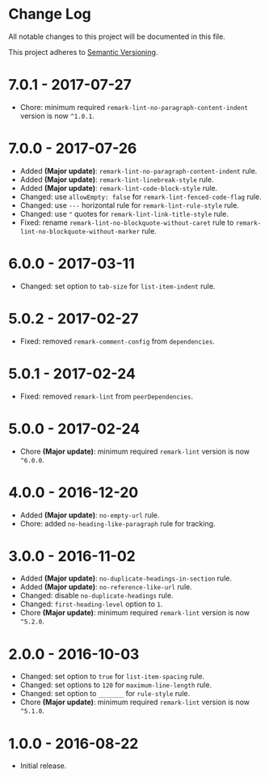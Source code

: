 # Change Log

All notable changes to this project will be documented in this file.

This project adheres to [Semantic Versioning](http://semver.org/).

# 7.0.1 - 2017-07-27

-   Chore: minimum required `remark-lint-no-paragraph-content-indent` version is now `^1.0.1`.

# 7.0.0 - 2017-07-26

-   Added **(Major update)**: `remark-lint-no-paragraph-content-indent` rule.
-   Added **(Major update)**: `remark-lint-linebreak-style` rule.
-   Added **(Major update)**: `remark-lint-code-block-style` rule.
-   Changed: use `allowEmpty: false` for `remark-lint-fenced-code-flag` rule.
-   Changed: use `---` horizontal rule for `remark-lint-rule-style` rule.
-   Changed: use `"` quotes for `remark-lint-link-title-style` rule.
-   Fixed: rename `remark-lint-no-blockquote-without-caret` rule to `remark-lint-no-blockquote-without-marker` rule.

# 6.0.0 - 2017-03-11

-   Changed: set option to `tab-size` for `list-item-indent` rule.

# 5.0.2 - 2017-02-27

-   Fixed: removed `remark-comment-config` from `dependencies`.

# 5.0.1 - 2017-02-24

-   Fixed: removed `remark-lint` from `peerDependencies`.

# 5.0.0 - 2017-02-24

-   Chore **(Major update)**: minimum required `remark-lint` version is now `^6.0.0`.

# 4.0.0 - 2016-12-20

-   Added **(Major update)**: `no-empty-url` rule.
-   Chore: added `no-heading-like-paragraph` rule for tracking.

# 3.0.0 - 2016-11-02

-   Added **(Major update)**: `no-duplicate-headings-in-section` rule.
-   Added **(Major update)**: `no-reference-like-url` rule.
-   Changed: disable `no-duplicate-headings` rule.
-   Changed: `first-heading-level` option to `1`.
-   Chore **(Major update)**: minimum required `remark-lint` version is now `^5.2.0`.

# 2.0.0 - 2016-10-03

-   Changed: set option to `true` for `list-item-spacing` rule.
-   Changed: set options to `120` for `maximum-line-length` rule.
-   Changed: set option to `_______` for `rule-style` rule.
-   Chore **(Major update)**: minimum required `remark-lint` version is now `^5.1.0`.

# 1.0.0 - 2016-08-22

-   Initial release.
